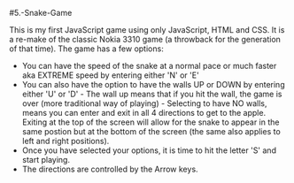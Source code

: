 #5.-Snake-Game

This is my first JavaScript game using only JavaScript, HTML and CSS.
It is a re-make of the classic Nokia 3310 game (a throwback for the generation of that time).
The game has a few options:
* You can have the speed of the snake at a normal pace or much faster aka EXTREME speed by entering either 'N' or 'E'
* You can also have the option to have the walls UP or DOWN by entering either 'U' or 'D' - The wall up means that if you hit the wall, the game is over (more traditional way of playing) - Selecting to have NO walls, means you can enter and exit in all 4 directions to get to the apple. Exiting at the top of the screen will allow for the snake to appear in the same postion but at the bottom of the screen (the same also applies to left and right positions).
* Once you have selected your options, it is time to hit the letter 'S' and start playing.
* The directions are controlled by the Arrow keys.
